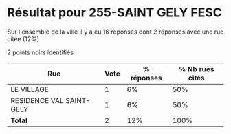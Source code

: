 # Résultat pour 255-SAINT GELY FESC

Sur l'ensemble de la ville il y a eu 16 réponses dont 2 réponses avec une rue citée (12%)

2 points noirs identifiés

| Rue | Vote | % réponses | % Nb rues cités|
|-----|------|------------|----------------|
| LE VILLAGE | 1 | 6% | 50%|
| RESIDENCE VAL SAINT-GELY | 1 | 6% | 50%|
| **Total** | 2 | 12% | 100%|
